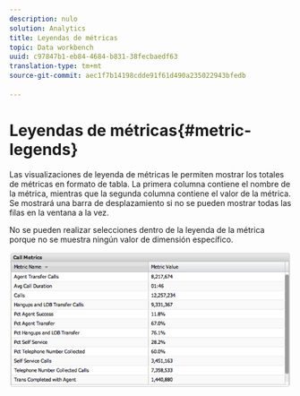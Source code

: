 ```yaml
---
description: nulo
solution: Analytics
title: Leyendas de métricas
topic: Data workbench
uuid: c97847b1-eb84-4684-b831-38fecbaedf63
translation-type: tm+mt
source-git-commit: aec1f7b14198cdde91f61d490a235022943bfedb

---
```



# Leyendas de métricas{#metric-legends}

Las visualizaciones de leyenda de métricas le permiten mostrar los totales de métricas en formato de tabla. La primera columna contiene el nombre de la métrica, mientras que la segunda columna contiene el valor de la métrica. Se mostrará una barra de desplazamiento si no se pueden mostrar todas las filas en la ventana a la vez.

No se pueden realizar selecciones dentro de la leyenda de la métrica porque no se muestra ningún valor de dimensión específico.

![](assets/metric_legend.png)

